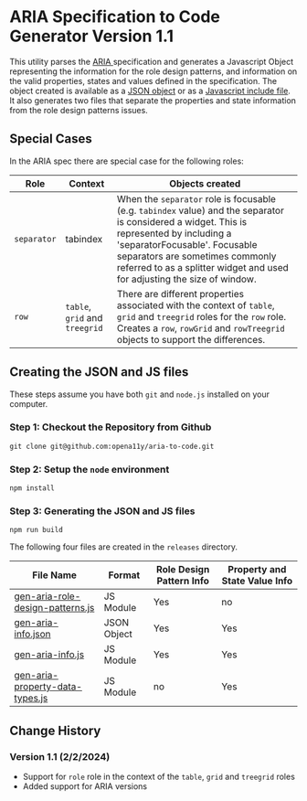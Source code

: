 # ARIA Specification to Code Generator Version 1.1

This utility parses the [ARIA ](https://www.w3.org/TR/wai-aria/) specification and generates a Javascript Object representing the information for the role design patterns, and information on the valid properties, states and values defined in the specification.  The object created is available as a [JSON object](releases/ariaInHtmlInfo.json) or as a [Javascript include file](releases/ariaInHtmlInfo.js).  It also generates two files that separate the properties and state information from the role design patterns issues.

## Special Cases

In the ARIA spec there are special case for the following roles:

| Role | Context | Objects created |
| --------- | ------------------------ | ----------------------------- |
| `separator` | tabindex |  When the `separator` role is focusable (e.g. `tabindex` value) and the separator is considered a widget.  This is represented by including a 'separatorFocusable'.  Focusable separators are sometimes commonly referred to as a splitter widget and used for adjusting the size of window. |
| `row` | `table`, `grid` and `treegrid` | There are different properties associated with the context of `table`, `grid` and `treegrid` roles for the `row` role.  Creates a `row`, `rowGrid` and `rowTreegrid` objects to support the differences. |


## Creating the JSON and JS files

These steps assume you have both `git` and `node.js` installed on your computer.

### Step 1: Checkout the Repository from Github

```git clone git@github.com:opena11y/aria-to-code.git```

### Step 2: Setup the `node` environment

```npm install```

### Step 3: Generating the JSON and JS files

```npm run build```

The following four files are created in the `releases` directory.

| File Name | Format | Role Design Pattern Info | Property and State Value Info |
| --------- | ------ | ------------------------ | ----------------------------- |
| [gen-aria-role-design-patterns.js](releases/gen-aria-role-design-patterns.js) | JS Module   | Yes | no  |
| [gen-aria-info.json](releases/gen-aria-info.json)                             | JSON Object | Yes | Yes |
| [gen-aria-info.js](releases/gen-aria-info.js)                                 | JS Module   | Yes | Yes |
| [gen-aria-property-data-types.js](releases/gen-aria-property-data-types.js)   | JS Module   | no  | Yes |

## Change History

### Version 1.1 (2/2/2024)
* Support for `role` role in the context of the `table`, `grid` and `treegrid` roles
* Added support for ARIA versions



